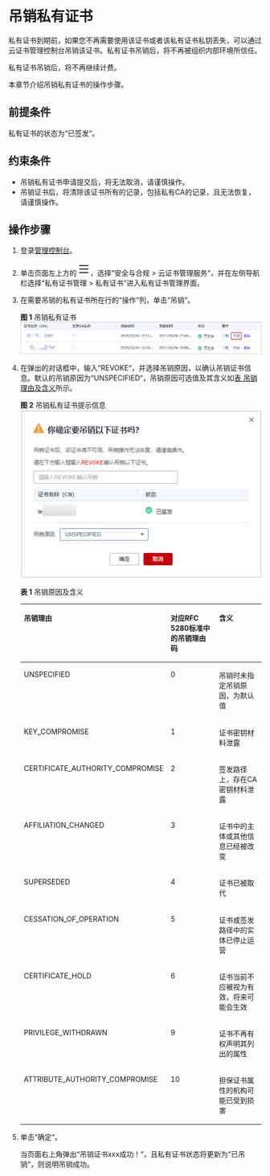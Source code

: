 # 吊销私有证书<a name="ccm_01_0029"></a>

私有证书到期前，如果您不再需要使用该证书或者该私有证书私钥丢失，可以通过云证书管理控制台吊销该证书。私有证书吊销后，将不再被组织内部环境所信任。

私有证书吊销后，将不再继续计费。

本章节介绍吊销私有证书的操作步骤。

## 前提条件<a name="zh-cn_topic_0000001124519803_section8546212152914"></a>

私有证书的状态为“已签发“。

## 约束条件<a name="zh-cn_topic_0000001124519803_section7404111214509"></a>

-   吊销私有证书申请提交后，将无法取消，请谨慎操作。
-   吊销证书后，将清除该证书所有的记录，包括私有CA的记录，且无法恢复，请谨慎操作。

## 操作步骤<a name="zh-cn_topic_0000001124519803_section2058581913292"></a>

1.  登录[管理控制台](https://console.huaweicloud.com/)。
2.  单击页面左上方的![](figures/服务列表-0.png)，选择“安全与合规  \>  云证书管理服务“，并在左侧导航栏选择“私有证书管理  \>  私有证书“进入私有证书管理界面。
3.  在需要吊销的私有证书所在行的“操作“列，单击“吊销“。

    **图 1**  吊销私有证书<a name="zh-cn_topic_0000001124519803_fig7291131881715"></a>  
    ![](figures/吊销私有证书.png "吊销私有证书")

4.  在弹出的对话框中，输入“REVOKE“，并选择吊销原因，以确认吊销证书信息。默认的吊销原因为“UNSPECIFIED“，吊销原因可选值及其含义如[表 吊销理由及含义](#table1492612115112)所示。

    **图 2**  吊销私有证书提示信息<a name="zh-cn_topic_0000001124519803_fig1979134272710"></a>  
    ![](figures/吊销私有证书提示信息.png "吊销私有证书提示信息")

    **表 1**  吊销原因及含义

    <a name="table1492612115112"></a>
    <table><thead align="left"><tr id="zh-cn_topic_0000001304495373_row6599356193618"><th class="cellrowborder" valign="top" width="33.33333333333333%" id="mcps1.2.4.1.1"><p id="zh-cn_topic_0000001304495373_p20598175610364"><a name="zh-cn_topic_0000001304495373_p20598175610364"></a><a name="zh-cn_topic_0000001304495373_p20598175610364"></a>吊销理由</p>
    </th>
    <th class="cellrowborder" valign="top" width="33.33333333333333%" id="mcps1.2.4.1.2"><p id="zh-cn_topic_0000001304495373_p959965663612"><a name="zh-cn_topic_0000001304495373_p959965663612"></a><a name="zh-cn_topic_0000001304495373_p959965663612"></a>对应RFC 5280标准中的吊销理由码</p>
    </th>
    <th class="cellrowborder" valign="top" width="33.33333333333333%" id="mcps1.2.4.1.3"><p id="zh-cn_topic_0000001304495373_p6599056183616"><a name="zh-cn_topic_0000001304495373_p6599056183616"></a><a name="zh-cn_topic_0000001304495373_p6599056183616"></a>含义</p>
    </th>
    </tr>
    </thead>
    <tbody><tr id="zh-cn_topic_0000001304495373_row14599205618364"><td class="cellrowborder" valign="top" width="33.33333333333333%" headers="mcps1.2.4.1.1 "><p id="zh-cn_topic_0000001304495373_p7599856163617"><a name="zh-cn_topic_0000001304495373_p7599856163617"></a><a name="zh-cn_topic_0000001304495373_p7599856163617"></a>UNSPECIFIED</p>
    </td>
    <td class="cellrowborder" valign="top" width="33.33333333333333%" headers="mcps1.2.4.1.2 "><p id="zh-cn_topic_0000001304495373_p5599145653616"><a name="zh-cn_topic_0000001304495373_p5599145653616"></a><a name="zh-cn_topic_0000001304495373_p5599145653616"></a>0</p>
    </td>
    <td class="cellrowborder" valign="top" width="33.33333333333333%" headers="mcps1.2.4.1.3 "><p id="zh-cn_topic_0000001304495373_p2599155643619"><a name="zh-cn_topic_0000001304495373_p2599155643619"></a><a name="zh-cn_topic_0000001304495373_p2599155643619"></a>吊销时未指定吊销原因，为默认值</p>
    </td>
    </tr>
    <tr id="zh-cn_topic_0000001304495373_row15599756103613"><td class="cellrowborder" valign="top" width="33.33333333333333%" headers="mcps1.2.4.1.1 "><p id="zh-cn_topic_0000001304495373_p10599956153613"><a name="zh-cn_topic_0000001304495373_p10599956153613"></a><a name="zh-cn_topic_0000001304495373_p10599956153613"></a>KEY_COMPROMISE</p>
    </td>
    <td class="cellrowborder" valign="top" width="33.33333333333333%" headers="mcps1.2.4.1.2 "><p id="zh-cn_topic_0000001304495373_p17599256183616"><a name="zh-cn_topic_0000001304495373_p17599256183616"></a><a name="zh-cn_topic_0000001304495373_p17599256183616"></a>1</p>
    </td>
    <td class="cellrowborder" valign="top" width="33.33333333333333%" headers="mcps1.2.4.1.3 "><p id="zh-cn_topic_0000001304495373_p4599145613369"><a name="zh-cn_topic_0000001304495373_p4599145613369"></a><a name="zh-cn_topic_0000001304495373_p4599145613369"></a>证书密钥材料泄露</p>
    </td>
    </tr>
    <tr id="zh-cn_topic_0000001304495373_row4599256193612"><td class="cellrowborder" valign="top" width="33.33333333333333%" headers="mcps1.2.4.1.1 "><p id="zh-cn_topic_0000001304495373_p95991956163610"><a name="zh-cn_topic_0000001304495373_p95991956163610"></a><a name="zh-cn_topic_0000001304495373_p95991956163610"></a>CERTIFICATE_AUTHORITY_COMPROMISE</p>
    </td>
    <td class="cellrowborder" valign="top" width="33.33333333333333%" headers="mcps1.2.4.1.2 "><p id="zh-cn_topic_0000001304495373_p5599105623619"><a name="zh-cn_topic_0000001304495373_p5599105623619"></a><a name="zh-cn_topic_0000001304495373_p5599105623619"></a>2</p>
    </td>
    <td class="cellrowborder" valign="top" width="33.33333333333333%" headers="mcps1.2.4.1.3 "><p id="zh-cn_topic_0000001304495373_p85991156193616"><a name="zh-cn_topic_0000001304495373_p85991156193616"></a><a name="zh-cn_topic_0000001304495373_p85991156193616"></a>签发路径上，存在CA密钥材料泄露</p>
    </td>
    </tr>
    <tr id="zh-cn_topic_0000001304495373_row125992056173619"><td class="cellrowborder" valign="top" width="33.33333333333333%" headers="mcps1.2.4.1.1 "><p id="zh-cn_topic_0000001304495373_p18599185612368"><a name="zh-cn_topic_0000001304495373_p18599185612368"></a><a name="zh-cn_topic_0000001304495373_p18599185612368"></a>AFFILIATION_CHANGED</p>
    </td>
    <td class="cellrowborder" valign="top" width="33.33333333333333%" headers="mcps1.2.4.1.2 "><p id="zh-cn_topic_0000001304495373_p10599856163620"><a name="zh-cn_topic_0000001304495373_p10599856163620"></a><a name="zh-cn_topic_0000001304495373_p10599856163620"></a>3</p>
    </td>
    <td class="cellrowborder" valign="top" width="33.33333333333333%" headers="mcps1.2.4.1.3 "><p id="zh-cn_topic_0000001304495373_p185992056133612"><a name="zh-cn_topic_0000001304495373_p185992056133612"></a><a name="zh-cn_topic_0000001304495373_p185992056133612"></a>证书中的主体或其他信息已经被改变</p>
    </td>
    </tr>
    <tr id="zh-cn_topic_0000001304495373_row15599145673618"><td class="cellrowborder" valign="top" width="33.33333333333333%" headers="mcps1.2.4.1.1 "><p id="zh-cn_topic_0000001304495373_p1859915620367"><a name="zh-cn_topic_0000001304495373_p1859915620367"></a><a name="zh-cn_topic_0000001304495373_p1859915620367"></a>SUPERSEDED</p>
    </td>
    <td class="cellrowborder" valign="top" width="33.33333333333333%" headers="mcps1.2.4.1.2 "><p id="zh-cn_topic_0000001304495373_p155991856193610"><a name="zh-cn_topic_0000001304495373_p155991856193610"></a><a name="zh-cn_topic_0000001304495373_p155991856193610"></a>4</p>
    </td>
    <td class="cellrowborder" valign="top" width="33.33333333333333%" headers="mcps1.2.4.1.3 "><p id="zh-cn_topic_0000001304495373_p3599656143615"><a name="zh-cn_topic_0000001304495373_p3599656143615"></a><a name="zh-cn_topic_0000001304495373_p3599656143615"></a>证书已被取代</p>
    </td>
    </tr>
    <tr id="zh-cn_topic_0000001304495373_row7600145613617"><td class="cellrowborder" valign="top" width="33.33333333333333%" headers="mcps1.2.4.1.1 "><p id="zh-cn_topic_0000001304495373_p1060045623616"><a name="zh-cn_topic_0000001304495373_p1060045623616"></a><a name="zh-cn_topic_0000001304495373_p1060045623616"></a>CESSATION_OF_OPERATION</p>
    </td>
    <td class="cellrowborder" valign="top" width="33.33333333333333%" headers="mcps1.2.4.1.2 "><p id="zh-cn_topic_0000001304495373_p260015617369"><a name="zh-cn_topic_0000001304495373_p260015617369"></a><a name="zh-cn_topic_0000001304495373_p260015617369"></a>5</p>
    </td>
    <td class="cellrowborder" valign="top" width="33.33333333333333%" headers="mcps1.2.4.1.3 "><p id="zh-cn_topic_0000001304495373_p660014567364"><a name="zh-cn_topic_0000001304495373_p660014567364"></a><a name="zh-cn_topic_0000001304495373_p660014567364"></a>证书或签发路径中的实体已停止运营</p>
    </td>
    </tr>
    <tr id="zh-cn_topic_0000001304495373_row176004561367"><td class="cellrowborder" valign="top" width="33.33333333333333%" headers="mcps1.2.4.1.1 "><p id="zh-cn_topic_0000001304495373_p11600135693613"><a name="zh-cn_topic_0000001304495373_p11600135693613"></a><a name="zh-cn_topic_0000001304495373_p11600135693613"></a>CERTIFICATE_HOLD</p>
    </td>
    <td class="cellrowborder" valign="top" width="33.33333333333333%" headers="mcps1.2.4.1.2 "><p id="zh-cn_topic_0000001304495373_p6600145619367"><a name="zh-cn_topic_0000001304495373_p6600145619367"></a><a name="zh-cn_topic_0000001304495373_p6600145619367"></a>6</p>
    </td>
    <td class="cellrowborder" valign="top" width="33.33333333333333%" headers="mcps1.2.4.1.3 "><p id="zh-cn_topic_0000001304495373_p1060055616364"><a name="zh-cn_topic_0000001304495373_p1060055616364"></a><a name="zh-cn_topic_0000001304495373_p1060055616364"></a>证书当前不应被视为有效，将来可能会生效</p>
    </td>
    </tr>
    <tr id="zh-cn_topic_0000001304495373_row1260095603616"><td class="cellrowborder" valign="top" width="33.33333333333333%" headers="mcps1.2.4.1.1 "><p id="zh-cn_topic_0000001304495373_p14600956103611"><a name="zh-cn_topic_0000001304495373_p14600956103611"></a><a name="zh-cn_topic_0000001304495373_p14600956103611"></a>PRIVILEGE_WITHDRAWN</p>
    </td>
    <td class="cellrowborder" valign="top" width="33.33333333333333%" headers="mcps1.2.4.1.2 "><p id="zh-cn_topic_0000001304495373_p206001156153614"><a name="zh-cn_topic_0000001304495373_p206001156153614"></a><a name="zh-cn_topic_0000001304495373_p206001156153614"></a>9</p>
    </td>
    <td class="cellrowborder" valign="top" width="33.33333333333333%" headers="mcps1.2.4.1.3 "><p id="zh-cn_topic_0000001304495373_p1760014569360"><a name="zh-cn_topic_0000001304495373_p1760014569360"></a><a name="zh-cn_topic_0000001304495373_p1760014569360"></a>证书不再有权声明其列出的属性</p>
    </td>
    </tr>
    <tr id="zh-cn_topic_0000001304495373_row126001856103611"><td class="cellrowborder" valign="top" width="33.33333333333333%" headers="mcps1.2.4.1.1 "><p id="zh-cn_topic_0000001304495373_p15600185619365"><a name="zh-cn_topic_0000001304495373_p15600185619365"></a><a name="zh-cn_topic_0000001304495373_p15600185619365"></a>ATTRIBUTE_AUTHORITY_COMPROMISE</p>
    </td>
    <td class="cellrowborder" valign="top" width="33.33333333333333%" headers="mcps1.2.4.1.2 "><p id="zh-cn_topic_0000001304495373_p1760095683615"><a name="zh-cn_topic_0000001304495373_p1760095683615"></a><a name="zh-cn_topic_0000001304495373_p1760095683615"></a>10</p>
    </td>
    <td class="cellrowborder" valign="top" width="33.33333333333333%" headers="mcps1.2.4.1.3 "><p id="zh-cn_topic_0000001304495373_p4600356163618"><a name="zh-cn_topic_0000001304495373_p4600356163618"></a><a name="zh-cn_topic_0000001304495373_p4600356163618"></a>担保证书属性的机构可能已受到损害</p>
    </td>
    </tr>
    </tbody>
    </table>

5.  单击“确定“。

    当页面右上角弹出“吊销证书xxx成功！“，且私有证书状态将更新为“已吊销“，则说明吊销成功。

